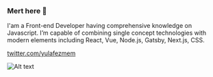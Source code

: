 ### Mert here 👋

I'am a Front-end Developer having comprehensive knowledge on Javascript. I’m capable of combining single concept technologies with modern elements including React, Vue, Node.js, Gatsby, Next.js, CSS.


[twitter.com/yulafezmem](https://twitter.com/yulafezmem)

![Alt text](https://www.codewars.com/users/yulafezmesi/badges/large)

